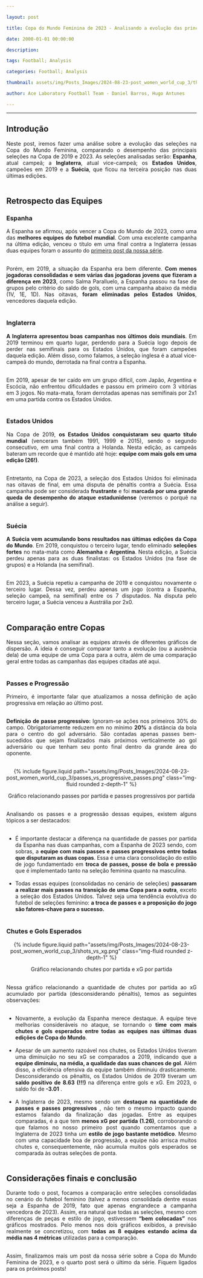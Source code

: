 ```yaml
---

layout: post

title: Copa do Mundo Feminina de 2023 - Analisando a evolução das principais equipes

date: 2000-01-01 00:00:00

description:

tags: Football; Analysis

categories: Football; Analysis

thumbnail: assets/img/Posts_Images/2024-08-23-post_women_world_cup_3/thumb_women_world_cup.png

author: Ace Laboratory Football Team - Daniel Barros, Hugo Antunes

---
```


---

<h2><b>Introdução</b></h2>
  

<div  style="text-align: justify">

Neste post, iremos fazer uma análise sobre a evolução das seleções na Copa do Mundo Feminina, comparando o desempenho das principais seleções na Copa de 2019 e 2023. As seleções analisadas serão: <b>Espanha</b>, atual campeã; a <b>Inglaterra</b>, atual vice-campeã; os <b>Estados Unidos</b>, campeões em 2019 e a <b>Suécia</b>, que ficou na terceira posição nas duas últimas edições. <br/><br/>

<h2><b>Retrospecto das Equipes</b></h2>

<h3><b>Espanha</b></h3>

A Espanha se afirmou, após vencer a Copa do Mundo de 2023, como uma das <b>melhores equipes do futebol mundial</b>. Com uma excelente campanha na última edição, venceu o título em uma final contra a Inglaterra (essas duas equipes foram o assunto do <a  href = "https://ac3lab.github.io/blog/2024/post_women_world_cup_1_en/"> primeiro post da nossa série</a>.  <br/><br/>



Porém, em 2019, a situação da Espanha era bem diferente. <b>Com menos jogadoras consolidadas e sem várias das jogadoras jovens que fizeram a diferença em 2023</b>, como Salma Paralluelo, a Espanha passou na fase de grupos pelo critério do saldo de gols, com uma campanha abaixo da média (1V, 1E, 1D). Nas oitavas, <b>foram eliminadas pelos Estados Unidos</b>, vencedores daquela edição. <br/><br/>


 
<h3> <b>Inglaterra</b> </h3>

<b>A Inglaterra apresentou boas campanhas nos últimos dois mundiais</b>. Em 2019 terminou em quarto lugar, perdendo para a Suécia logo depois de perder nas semifinais para os Estados Unidos, que foram campeões daquela edição. Além disso, como falamos, a seleção inglesa é a atual vice-campeã do mundo, derrotada na final contra a Espanha. <br/><br/>

Em 2019, apesar de ter caído em um grupo difícil, com Japão, Argentina e Escócia, não enfrentou dificuldades e passou em primeiro com 3 vitórias em 3 jogos. No mata-mata, foram derrotadas apenas nas semifinais por 2x1 em uma partida contra os Estados Unidos. <br/><br/>


<h3> <b>Estados Unidos</b> </h3>


Na Copa de 2019, <b>os Estados Unidos conquistaram seu quarto título mundial</b> (venceram também 1991, 1999 e 2015), sendo o segundo consecutivo, em uma final contra a Holanda. Nesta edição, as campeãs bateram um recorde que é mantido até hoje: <b>equipe com mais gols em uma edição (26!)</b>. <br/><br/>

Entretanto, na Copa de 2023, a seleção dos Estados Unidos foi eliminada nas oitavas de final, em uma disputa de pênaltis contra a Suécia. Essa campanha pode ser considerada <b>frustrante</b> e foi <b>marcada por uma grande queda de desempenho do ataque estadunidense</b> (veremos o porquê na análise a seguir). <br/><br/>

<h3> <b>Suécia</b> </h3>

<b>A Suécia vem acumulando bons resultados nas últimas edições da Copa do Mundo</b>. Em 2019, conquistou o terceiro lugar, tendo eliminado <b>seleções fortes</b> no mata-mata como <b>Alemanha</b> e <b>Argentina</b>. Nesta edição, a Suécia perdeu apenas para as duas finalistas: os Estados Unidos (na fase de grupos) e a Holanda (na semifinal). <br/><br/>

Em 2023, a Suécia repetiu a campanha de 2019 e conquistou novamente o terceiro lugar. Dessa vez, perdeu apenas um jogo (contra a Espanha, seleção campeã, na semifinal) entre os 7 disputados. Na disputa pelo terceiro lugar, a Suécia venceu a Austrália por 2x0. <br/><br/>

<h2> <b>Comparação entre Copas</b> </h2>

Nessa seção, vamos analisar as equipes através de diferentes gráficos de dispersão. A ideia é conseguir comparar tanto a evolução (ou a ausência dela) de uma equipe de uma Copa para a outra, além de uma comparação geral entre todas as campanhas das equipes citadas até aqui. <br/><br/>

<h3> <b>Passes e Progressão</b> </h3>

Primeiro, é importante falar que atualizamos a nossa definição de ação progressiva em relação ao último post. <br/><br/>

<b>Definição de passe progressivo:</b> Ignoram-se ações nos primeiros 30% do campo. Obrigatoriamente reduzem em no mínimo <b>20%</b> a distância da bola para o centro do gol adversário. São contadas apenas passes bem-sucedidos que sejam finalizados mais próximos verticalmente ao gol adversário ou que tenham seu ponto final dentro da grande área do oponente. <br/><br/>

<div  style="width: 100%; margin: 0 auto; text-align: center;">

{% include figure.liquid path="assets/img/Posts_Images/2024-08-23-post_women_world_cup_3/passes_vs_progressive_passes.png" class="img-fluid rounded z-depth-1" %}

</div>

<center>Gráfico relacionando passes por partida e passes progressivos por partida<br/><br/></center>

Analisando os passes e a progressão dessas equipes, existem alguns tópicos a ser destacados: <br/><br/>

- É importante destacar a diferença na quantidade de passes por partida da Espanha nas duas campanhas, com a Espanha de 2023 sendo, com sobras, a <b> equipe com mais passes e passes progressivos entre todas que disputaram as duas copas</b>. Essa é uma clara consolidação do estilo de jogo fundamentado em <b> troca de passes, posse de bola e pressão </b> que é implementado tanto na seleção feminina quanto na masculina. <br/><br/>
- Todas essas equipes (consolidadas no cenário de seleções) <b> passaram a realizar mais passes na transição de uma Copa para a outra</b>, exceto a seleção dos Estados Unidos. Talvez seja uma tendência evolutiva do futebol de seleções feminino: <b> a troca de passes e a proposição do jogo são fatores-chave para o sucesso.</b>  <br/><br/>

<h3> <b>Chutes e Gols Esperados</b> </h3>


<div  style="width: 100%; margin: 0 auto; text-align: center;">

{% include figure.liquid path="assets/img/Posts_Images/2024-08-23-post_women_world_cup_3/shots_vs_xg.png" class="img-fluid rounded z-depth-1" %}

</div>

<center> Gráfico relacionando chutes por partida e xG por partida<br/><br/></center>

Nessa gráfico relacionando a quantidade de chutes por partida ao xG acumulado por partida (desconsiderando pênaltis), temos as seguintes observações: <br/><br/>
 
- Novamente, a evolução da Espanha merece destaque. A equipe teve melhorias consideráveis no ataque, se tornando o <b> time com mais chutes e gols esperados entre todas as equipes nas últimas duas edições de Copa do Mundo</b>.  <br/><br/>
- Apesar de um aumento razoável nos chutes, os Estados Unidos tiveram uma diminuição no seu xG se comparados a 2019, indicando que a <b> equipe diminuiu, na média, a qualidade das suas chances de gol</b>. Além disso, a eficiência ofensiva da equipe também diminuiu drasticamente. Desconsiderando os pênaltis, os Estados Unidos de 2019 tiveram um <b> saldo positivo de 8.63 (!!!) </b> na diferença entre gols e xG. Em 2023, o saldo foi de <b> -3.01</b> . <br/><br/>
- A Inglaterra de 2023, mesmo sendo um <b> destaque na quantidade de passes e passes progressivos</b> , não tem o mesmo impacto quando estamos falando da finalização das jogadas. Entre as equipes comparadas, é a que tem <b> menos xG por partida (1.26)</b>, corroborando o que falamos no nosso primeiro post quando comentamos que a Inglaterra de 2023 tinha um <b> estilo de jogo bastante metódico</b>. Mesmo com uma capacidade boa de progressão, a equipe não arrisca muitos chutes e, consequentemente, não acumula muitos gols esperados se comparada às outras seleções de ponta. <br/><br/>



<h2><b>Considerações finais e conclusão</b></h2>

Durante todo o post, focamos a comparação entre seleções consolidadas no cenário do futebol feminino (talvez a menos consolidada dentre essas seja a Espanha de 2019, fato que apenas engrandece a campanha vencedora de 2023). Assim, era natural que todas as seleções, mesmo com diferenças de peças e estilo de jogo, estivessem<b> “bem colocadas”</b> nos gráficos mostrados. Pelo menos nos dois gráficos exibidos, a previsão realmente se concretizou, com <b>todas as 8 equipes estando acima da média nas 4 métricas</b> utilizadas para a comparação. <br/><br/>

Assim, finalizamos mais um post da nossa série sobre a Copa do Mundo Feminina de 2023, e o quarto post será o último da série. Fiquem ligados para os próximos posts! <br/><br/>


<div>

